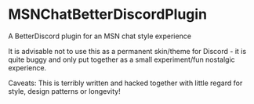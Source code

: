# MSNChatBetterDiscordPlugin
A BetterDiscord plugin for an MSN chat style experience

It is advisable not to use this as a permanent skin/theme for Discord - it is quite buggy and only put together as a small experiment/fun nostalgic experience.

Caveats: This is terribly written and hacked together with little regard for style, design patterns or longevity!
